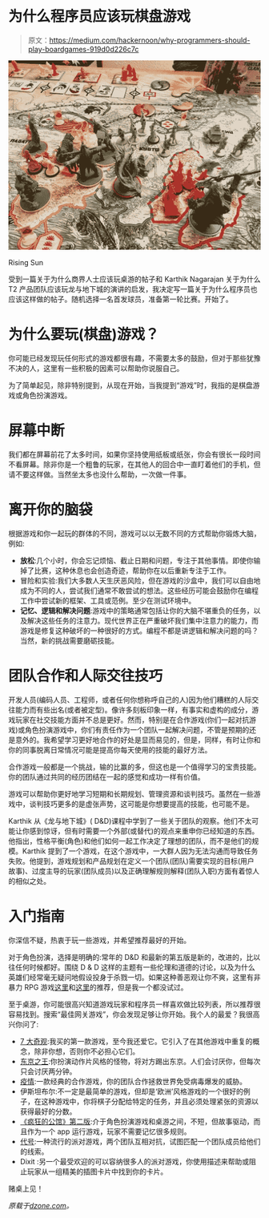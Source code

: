 # 为什么程序员应该玩棋盘游戏

> 原文：<https://medium.com/hackernoon/why-programmers-should-play-boardgames-919d0d226c7c>

![](img/70ae8efb97c5f940525c995da2b9b5e9.png)

Rising Sun

受到一篇关于为什么商界人士应该玩桌游的帖子和 Karthik Nagarajan 关于为什么 T2 产品团队应该玩龙与地下城的演讲的启发，我决定写一篇关于为什么程序员也应该这样做的帖子。随机选择一名首发球员，准备第一轮比赛。开始了。

# 为什么要玩(棋盘)游戏？

你可能已经发现玩任何形式的游戏都很有趣，不需要太多的鼓励，但对于那些犹豫不决的人，这里有一些积极的因素可以帮助你说服自己。

为了简单起见，除非特别提到，从现在开始，当我提到“游戏”时，我指的是棋盘游戏或角色扮演游戏。

# 屏幕中断

我们都在屏幕前花了太多时间，如果你坚持使用纸板或纸张，你会有很长一段时间不看屏幕。除非你是一个粗鲁的玩家，在其他人的回合中一直盯着他们的手机，但请不要这样做。当然坐太多也没什么帮助，一次做一件事。

# 离开你的脑袋

根据游戏和你一起玩的群体的不同，游戏可以以无数不同的方式帮助你锻炼大脑，例如:

*   **放松**:几个小时，你会忘记烦恼、截止日期和问题，专注于其他事情。即使你输掉了比赛，这种休息也会创造奇迹，帮助你在以后重新专注于工作。
*   冒险和实验:我们大多数人天生厌恶风险，但在游戏的沙盒中，我们可以自由地成为不同的人，尝试我们通常不敢尝试的想法。这些经历可能会鼓励你在编程工作中尝试新的框架、工具或范例。至少在测试环境中。
*   **记忆、逻辑和解决问题**:游戏中的策略通常包括让你的大脑不堪重负的任务，以及解决这些任务的注意力。现代世界正在严重破坏我们集中注意力的能力，而游戏是修复这种破坏的一种很好的方式。编程不都是讲逻辑和解决问题的吗？当然，新的挑战需要磨砺技能。

# 团队合作和人际交往技巧

开发人员(编码人员、工程师，或者任何你想称呼自己的人)因为他们糟糕的人际交往能力而有些出名(或者被定型)。像许多刻板印象一样，有事实和虚构的成分，游戏玩家在社交技能方面并不总是更好。然而，特别是在合作游戏(你们一起对抗游戏)或角色扮演游戏中，你们有责任作为一个团队一起解决问题，不管是预期的还是意外的。我希望学习更好地合作的好处是显而易见的，但是，同样，有时让你和你的同事脱离日常情况可能是提高你每天使用的技能的最好方法。

合作游戏一般都是一个挑战，输的比赢的多，但这也是一个值得学习的宝贵技能。你的团队通过共同的经历团结在一起的感觉和成功一样有价值。

游戏可以帮助你更好地学习短期和长期规划、管理资源和谈判技巧。虽然在一些游戏中，谈判技巧更多的是虚张声势，这可能是你想要提高的技能，也可能不是。

Karthik 从《龙与地下城》( D&D)课程中学到了一些关于团队的观察。他们不太可能让你感到惊讶，但有时需要一个外部(或替代)的观点来重申你已经知道的东西。他指出，性格平衡(角色)和他们如何一起工作决定了理想的团队，而不是他们的规模。Karthik 提到了一个游戏，在这个游戏中，一大群人因为无法沟通而导致任务失败。他提到，游戏规划和产品规划在定义一个团队(团队)需要实现的目标(用户故事)、过度主导的玩家(团队成员)以及正确理解规则解释(团队入职)方面有着惊人的相似之处。

# 入门指南

你深信不疑，热衷于玩一些游戏，并希望推荐最好的开始。

对于角色扮演，选择是明确的:常年的 D&D 和最新的第五版是新的，改进的，比以往任何时候都好。围绕 D & D 这样的主题有一些伦理和道德的讨论，以及为什么英雄们经常毫无疑问地假设投身于杀戮一切。如果这种善恶观让你不爽，这里有非暴力 RPG 游戏[这里](https://www.reddit.com/r/rpg/comments/6t84xa/non_violent_rpg_systems_and_settings/)和[这里](https://boardgamegeek.com/thread/313977/non-violent-rpg)的推荐，但是我一个都没试过。

至于桌游，你可能很高兴知道游戏玩家和程序员一样喜欢做比较列表，所以推荐很容易找到。搜索“最佳网关游戏”，你会发现足够让你开始。我个人的最爱？我很高兴你问了:

*   [7 大奇观](https://boardgamegeek.com/boardgame/68448/7-wonders):我买的第一款游戏，至今我还爱它。它引入了在其他游戏中重复的概念，除非你想，否则你不必担心它们。
*   [东京之王](https://boardgamegeek.com/boardgame/70323/king-tokyo):你扮演动作片风格的怪物，将对方踢出东京。人们会讨厌你，但每次只会讨厌两分钟。
*   [疫情](https://boardgamegeek.com/boardgame/30549/pandemic):一款经典的合作游戏，你的团队合作拯救世界免受病毒爆发的威胁。
*   伊斯坦布尔:不一定是最简单的游戏，但却是‘欧洲’风格游戏的一个很好的例子，在这种游戏中，你将棋子分配给特定的任务，并且必须处理紧张的资源以获得最好的分数。
*   [《疯狂的公馆》第二版](https://boardgamegeek.com/boardgame/205059/mansions-madness-second-edition):介于角色扮演游戏和桌游之间，不短，但故事驱动，而且作为一个 app 运行游戏，玩家不需要记忆很多规则。
*   [代号](https://boardgamegeek.com/boardgame/178900/codenames):一种流行的派对游戏，两个团队互相对抗，试图匹配一个团队成员给他们的线索。
*   Dixit :另一个最受欢迎的可以容纳很多人的派对游戏，你使用描述来帮助或阻止玩家从一组精美的插图卡片中找到你的卡片。

赌桌上见！

*原载于*[*dzone.com*](https://dzone.com/articles/why-programmers-should-play-boardgames)*。*